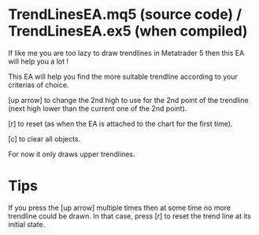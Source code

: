 # TrendLinesEA.mq5 (source code) / TrendLinesEA.ex5 (when compiled)

If like me you are too lazy to draw trendlines in Metatrader 5 then this EA will help you a lot !

This EA will help you find the more suitable trendline according to your criterias of choice.

[up arrow] to change the 2nd high to use for the 2nd point of the trendline (next high lower than the current one of the 2nd point).

[r] to reset (as when the EA is attached to the chart for the first time).

[c] to clear all objects.


For now it only draws upper trendlines.

# Tips

If you press the [up arrow] multiple times then at some time no more trendline could be drawn. In that case, press [r] to reset the trend line at its initial state.

